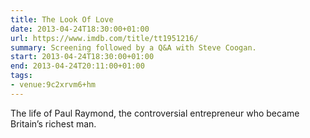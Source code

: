 ```yaml
---
title: The Look Of Love
date: 2013-04-24T18:30:00+01:00
url: https://www.imdb.com/title/tt1951216/
summary: Screening followed by a Q&A with Steve Coogan.
start: 2013-04-24T18:30:00+01:00
end: 2013-04-24T20:11:00+01:00
tags:
- venue:9c2xrvm6+hm
---
```

The life of Paul Raymond, the controversial entrepreneur who became Britain’s richest man.
